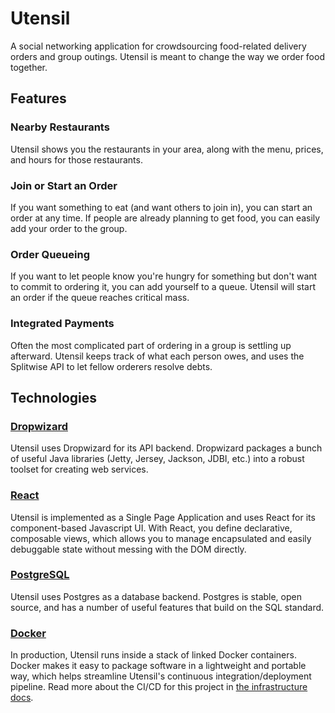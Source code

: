 # Utensil
A social networking application for crowdsourcing food-related delivery orders and group outings. Utensil is meant to change the way we order food together.

## Features

### Nearby Restaurants
Utensil shows you the restaurants in your area, along with the menu, prices, and hours for those restaurants.

### Join or Start an Order
If you want something to eat (and want others to join in), you can start an order at any time. If people are already planning to get food, you can easily add your order to the group.

### Order Queueing
If you want to let people know you're hungry for something but don't want to commit to ordering it, you can add yourself to a queue. Utensil will start an order if the queue reaches critical mass.

### Integrated Payments
Often the most complicated part of ordering in a group is settling up afterward. Utensil keeps track of what each person owes, and uses the Splitwise API to let fellow orderers resolve debts.

## Technologies

### [Dropwizard](http://www.dropwizard.io/1.0.5/docs/)
Utensil uses Dropwizard for its API backend. Dropwizard packages a bunch of useful Java libraries (Jetty, Jersey, Jackson, JDBI, etc.) into a robust toolset for creating web services.

### [React](https://facebook.github.io/react/)
Utensil is implemented as a Single Page Application and uses React for its component-based Javascript UI. With React, you define declarative, composable views, which allows you to manage encapsulated and easily debuggable state without messing with the DOM directly.

### [PostgreSQL](https://www.postgresql.org/)
Utensil uses Postgres as a database backend. Postgres is stable, open source, and has a number of useful features that build on the SQL standard.

### [Docker](https://www.docker.com/what-docker)
In production, Utensil runs inside a stack of linked Docker containers. Docker makes it easy to package software in a lightweight and portable way, which helps streamline Utensil's continuous integration/deployment pipeline. Read more about the CI/CD for this project in [the infrastructure docs](./INFRASTRUCTURE.md).
